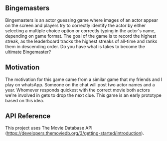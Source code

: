 ## Bingemasters

Bingemasters is an actor guessing game where images of an actor appear on the screen and players try to correctly identify the actor by either selecting a multiple choice option or correctly typing in the actor's name, depending on game format. The goal of the game is to record the highest streak, as the leaderboard tracks the highest streaks of all-time and ranks them in descending order. Do you have what is takes to become the ultimate Bingemaster?

## Motivation

The motivation for this game came from a similar game that my friends and I play on whatsApp. Someone on the chat will post two actor names and a year.  Whomever responds quickest with the correct movie both actors we're involved in gets to drop the next clue.  This game is an early prototype based on this idea.

## API Reference

This project uses The Movie Database API (https://developers.themoviedb.org/3/getting-started/introduction).
